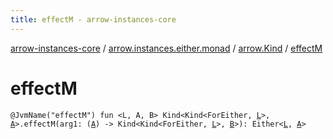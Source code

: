 ```yaml
---
title: effectM - arrow-instances-core
---
```


[arrow-instances-core](../../index.html) / [arrow.instances.either.monad](../index.html) / [arrow.Kind](index.html) / [effectM](./effect-m.html)

# effectM

`@JvmName("effectM") fun <L, A, B> Kind<Kind<ForEither, `[`L`](effect-m.html#L)`>, `[`A`](effect-m.html#A)`>.effectM(arg1: (`[`A`](effect-m.html#A)`) -> Kind<Kind<ForEither, `[`L`](effect-m.html#L)`>, `[`B`](effect-m.html#B)`>): Either<`[`L`](effect-m.html#L)`, `[`A`](effect-m.html#A)`>`
